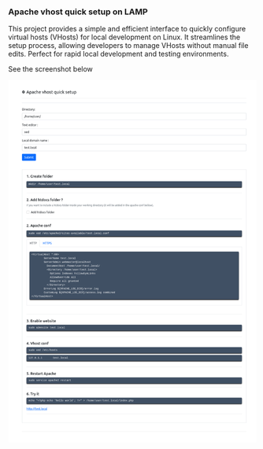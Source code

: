 ### Apache vhost quick setup on LAMP

This project provides a simple and efficient interface to quickly configure virtual hosts (VHosts) for local development on Linux. It streamlines the setup process, allowing developers to manage VHosts without manual file edits. Perfect for rapid local development and testing environments.

See the screenshot below

![Capture du 2021-04-01 13-13-49](https://raw.githubusercontent.com/antoinebaron/utils/main/vhost_quick_setup/screenshot.png)


